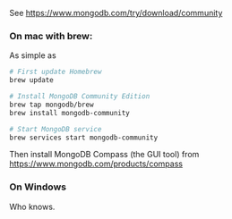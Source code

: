 See <https://www.mongodb.com/try/download/community>

### On mac with brew:

As simple as

```bash
# First update Homebrew
brew update

# Install MongoDB Community Edition
brew tap mongodb/brew
brew install mongodb-community

# Start MongoDB service
brew services start mongodb-community
```

Then install MongoDB Compass (the GUI tool) from <https://www.mongodb.com/products/compass>

### On Windows

Who knows.

